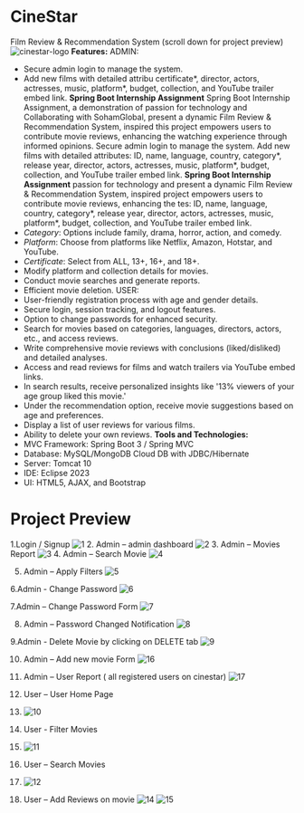 # CineStar
Film Review &amp; Recommendation System                                                                           (scroll down for project preview)
![cinestar-logo](https://github.com/frenz659/CineStar/assets/80036366/f8a52386-b22e-48b8-8957-898199fd7bef)
**Features:** 
ADMIN: 
- Secure admin login to manage the system.
- Add new films with detailed attribu
certificate*, 
director, actors, actresses, music, platform*, budget, collection, and YouTube trailer embed link.
**Spring Boot Internship Assignment**
Spring Boot Internship Assignment, a demonstration of passion for technology and 
Collaborating with SohamGlobal, present a dynamic Film Review & Recommendation System, inspired 
this project empowers users to contribute movie reviews, enhancing the 
watching experience through informed opinions.
Secure admin login to manage the system.
Add new films with detailed attributes: ID, name, language, country, category*, release year, 
director, actors, actresses, music, platform*, budget, collection, and YouTube trailer embed link.
**Spring Boot Internship Assignment**
passion for technology and 
present a dynamic Film Review & Recommendation System, inspired 
project empowers users to contribute movie reviews, enhancing the 
tes: ID, name, language, country, category*, release year, 
director, actors, actresses, music, platform*, budget, collection, and YouTube trailer embed link.
- *Category*: Options include family, drama, horror, action, and comedy. 
- *Platform*: Choose from platforms like Netflix, Amazon, Hotstar, and YouTube. 
- *Certificate*: Select from ALL, 13+, 16+, and 18+. 
- Modify platform and collection details for movies. 
- Conduct movie searches and generate reports. 
- Efficient movie deletion. 
USER: 
- User-friendly registration process with age and gender details. 
- Secure login, session tracking, and logout features. 
- Option to change passwords for enhanced security. 
- Search for movies based on categories, languages, directors, actors, etc., and access reviews. 
- Write comprehensive movie reviews with conclusions (liked/disliked) and detailed analyses. 
- Access and read reviews for films and watch trailers via YouTube embed links. 
- In search results, receive personalized insights like '13% viewers of your age group liked this movie.' 
- Under the recommendation option, receive movie suggestions based on age and preferences. 
- Display a list of user reviews for various films. 
- Ability to delete your own reviews. 
**Tools and Technologies:** 
- MVC Framework: Spring Boot 3 / Spring MVC 
- Database: MySQL/MongoDB Cloud DB with JDBC/Hibernate 
- Server: Tomcat 10 
- IDE: Eclipse 2023 
- UI: HTML5, AJAX, and Bootstrap

#  Project Preview 
1.Login / Signup 
![1](https://github.com/frenz659/CineStar/assets/80036366/42372dc9-fb6d-4c72-8dea-842e7b8bd5ba)
2. Admin – admin dashboard
![2](https://github.com/frenz659/CineStar/assets/80036366/f2a30ec9-f071-4b15-a3dd-35888d275261)
3. Admin – Movies Report
 ![3](https://github.com/frenz659/CineStar/assets/80036366/74d91e09-b4df-4b76-a508-ca70235738c9)
4. Admin – Search Movie 
![4](https://github.com/frenz659/CineStar/assets/80036366/dc3467d7-8eb8-4d52-93ab-30acf472a4ae)

5. Admin – Apply Filters
![5](https://github.com/frenz659/CineStar/assets/80036366/c5a4b2bb-1aa2-4fe1-8b5b-e321609b1ce2)

6.Admin - Change Password 
![6](https://github.com/frenz659/CineStar/assets/80036366/3422eb26-11e6-4530-be20-0c0e21d2b493)

7.Admin – Change Password Form 
![7](https://github.com/frenz659/CineStar/assets/80036366/62e2db81-2821-40c9-a8a5-1faf01a88a63)

8. Admin – Password Changed Notification
![8](https://github.com/frenz659/CineStar/assets/80036366/d5b79743-f241-4407-bb97-c879b6f4f936)

9.Admin - Delete Movie by clicking on DELETE tab 
![9](https://github.com/frenz659/CineStar/assets/80036366/84aa06eb-8fbc-455b-ab01-d0699a34028b)

10. Admin – Add new movie Form 
![16](https://github.com/frenz659/CineStar/assets/80036366/dfd92b49-6afe-4963-ab52-0a155d90a7be)

11. Admin – User Report ( all registered users on cinestar) 
![17](https://github.com/frenz659/CineStar/assets/80036366/5f4f0a93-696d-426b-b9c8-1f58c89bdf63)

12. User – User Home Page
13. ![10](https://github.com/frenz659/CineStar/assets/80036366/f19b11fa-3da5-4864-b8d0-a098531bbfed)

14. User - Filter Movies
15. ![11](https://github.com/frenz659/CineStar/assets/80036366/958b95bc-f2f9-498d-9f39-03d28591ee5e)

16. User – Search Movies
17. ![12](https://github.com/frenz659/CineStar/assets/80036366/6759c4c5-7f91-4018-9ed3-2055d850e29c)

18. User – Add Reviews on movie
![14](https://github.com/frenz659/CineStar/assets/80036366/b4861dcb-ea78-4527-aa70-e45d023db47a)
![15](https://github.com/frenz659/CineStar/assets/80036366/4da0e9a8-5670-4c4e-bbee-a0d4d15d0eb0)









